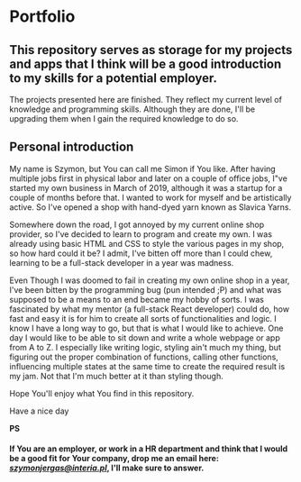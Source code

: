 # Portfolio

## This repository serves as storage for my projects and apps that I think will be a good introduction to my skills for a potential employer. 

The projects presented here are finished. They reflect my current level of knowledge and programming skills. Although they are done, I'll be upgrading them when I gain the required knowledge to do so.

## Personal introduction

My name is Szymon, but You can call me Simon if You like. After having multiple jobs first in physical labor and later on a couple of office jobs, I"ve started my own business in March of 2019, although it was a startup for a couple of months before that. I wanted to work for myself and be artistically active. So I've opened a shop with hand-dyed yarn known as Slavica Yarns. 

Somewhere down the road, I got annoyed by my current online shop provider, so I've decided to learn to program and create my own. I was already using basic HTML and CSS to style the various pages in my shop, so how hard could it be? I admit, I've bitten off more than I could chew, learning to be a full-stack developer in a year was madness. 

Even Though I was doomed to fail in creating my own online shop in a year, I've been bitten by the programming bug (pun intended ;P) and what was supposed to be a means to an end became my hobby of sorts. I was fascinated by what my mentor (a full-stack React developer) could do, how fast and easy it is for him to create all sorts of functionalities and logic. I know I have a long way to go, but that is what I would like to achieve. One day I would like to be able to sit down and write a whole webpage or app from A to Z. I especially like writing logic, styling ain't much my thing, but figuring out the proper combination of functions, calling other functions, influencing multiple states at the same time to create the required result is my jam. Not that I'm much better at it than styling though. 

Hope You'll enjoy what You find in this repository. 

Have a nice day

**PS**
#### If You are an employer, or work in a HR department and think that I would be a good fit for Your company, drop me an email here: ***szymonjergas@interia.pl***, I'll make sure to answer. 
